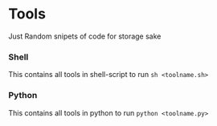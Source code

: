 # Tools
Just Random snipets of code for storage sake

### Shell
This contains all tools in shell-script to run `sh <toolname.sh>`

### Python
This contains all tools in python to run `python <toolname.py>`

